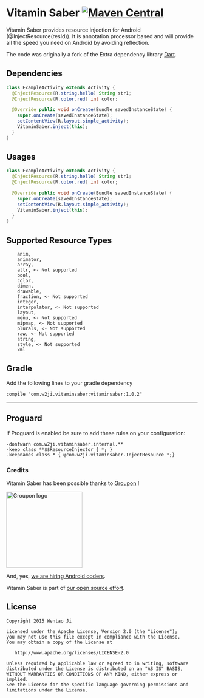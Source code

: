 Vitamin Saber [![Maven Central](https://maven-badges.herokuapp.com/maven-central/com.w2ji.vitaminsaber/vitaminsaber/badge.svg)](https://maven-badges.herokuapp.com/maven-central/com.w2ji.vitaminsaber/vitaminsaber)
============

Vitamin Saber provides resource injection for Android (@InjectResource(resId)).
It is annotation processor based and will provide all the speed you need on Android by avoiding reflection.

The code was originally a fork of the
Extra dependency library [Dart](https://github.com/f2prateek/dart).


Dependencies
------
```java
class ExampleActivity extends Activity {
  @InjectResource(R.string.hello) String str1;
  @InjectResource(R.color.red) int color;

  @Override public void onCreate(Bundle savedInstanceState) {
    super.onCreate(savedInstanceState);
    setContentView(R.layout.simple_activity);
    VitaminSaber.inject(this);
  }
}
```

Usages
------
```java
class ExampleActivity extends Activity {
  @InjectResource(R.string.hello) String str1;
  @InjectResource(R.color.red) int color;

  @Override public void onCreate(Bundle savedInstanceState) {
    super.onCreate(savedInstanceState);
    setContentView(R.layout.simple_activity);
    VitaminSaber.inject(this);
  }
}
```

Supported Resource Types
-----
```
    anim,
    animator,
    array,
    attr, <- Not supported
    bool,
    color,
    dimen,
    drawable,
    fraction, <- Not supported
    integer,
    interpolator, <- Not supported
    layout,
    menu, <- Not supported
    mipmap, <- Not supported
    plurals, <- Not supported
    raw, <- Not supported
    string,
    style, <- Not supported
    xml
```

Gradle
-----
Add the following lines to your gradle dependency

```
compile "com.w2ji.vitaminsaber:vitaminsaber:1.0.2"
```
-----

Proguard
--------

If Proguard is enabled be sure to add these rules on your configuration:

```
-dontwarn com.w2ji.vitaminsaber.internal.**
-keep class **$$ResourceInjector { *; }
-keepnames class * { @com.w2ji.vitaminsaber.InjectResource *;}
```

### Credits

Vitamin Saber has been possible thanks to [Groupon](http://groupon.com) ! 

<img src="https://pbs.twimg.com/profile_images/428288841082871808/Q114lCq3_400x400.png" alt="Groupon logo" width= "200px" height= "200px"/>

And, yes, [we are hiring Android coders](https://jobs.groupon.com/careers/engineering/).

Vitamin Saber is part of [our open source effort](https://github.com/groupon). 


License
-------

    Copyright 2015 Wentao Ji

    Licensed under the Apache License, Version 2.0 (the "License");
    you may not use this file except in compliance with the License.
    You may obtain a copy of the License at

       http://www.apache.org/licenses/LICENSE-2.0

    Unless required by applicable law or agreed to in writing, software
    distributed under the License is distributed on an "AS IS" BASIS,
    WITHOUT WARRANTIES OR CONDITIONS OF ANY KIND, either express or implied.
    See the License for the specific language governing permissions and
    limitations under the License.

